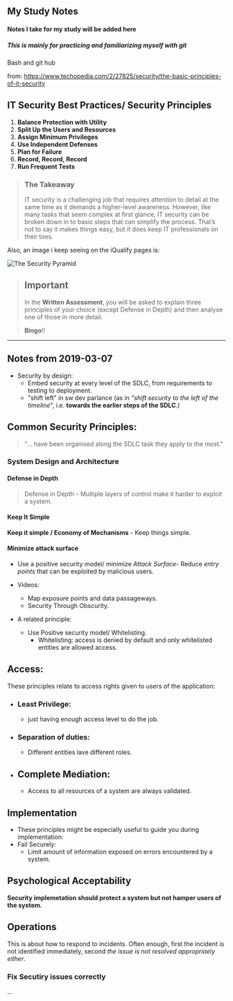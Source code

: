 ## My Study Notes
#### Notes I take for my study will be added here
##### This is mainly for practicing and familiarizing myself with git 
Bash and git hub

from: 
https://www.techopedia.com/2/27825/security/the-basic-principles-of-it-security

## **IT Security Best Practices/ Security Principles**  
1. **Balance Protection with Utility**  
2. **Split Up the Users and Resources**  
3. **Assign Minimum Privileges**  
4. **Use Independent Defenses**  
5. **Plan for Failure**  
6. **Record, Record, Record**  
7. **Run Frequent Tests**  

> ### **The Takeaway**
>
>IT security is a challenging job that requires attention to detail at 
the same time as it demands a higher-level awareness. However, like many 
tasks that seem complex at first glance, IT security can be broken down 
in to basic steps that can simplify the process. That’s not to say it 
makes things easy, but it does keep IT professionals on their toes.

Also, an image i keep seeing on the iQualify pages is: 

![The Security 
Pyramid](https://iqfy-storage.imgix.net/sFmmI3LTRCVrXMjHWoyN_security_pyramid___principles.jpg)

 

> ## Important
>In the **Written Assessment**, you will be asked to explain three 
principles 
of your choice (except Defense in Depth) and then analyse one of those in 
more detail. 


> **Bingo**!!
********************************************************************
## Notes from 2019-03-07
* Security by design:
  * Embed security at every level of the SDLC, from 
requirements to testing to deployment.
  * "shift left" in sw dev parlance (as in _"shift security to 
the left of the timeline_", i.e. **towards the earlier steps 
of the SDLC**.)

## Common Security Principles: 
> "... have been organised along the SDLC task they apply to 
>the most."  
### System Design and Architecture
#### Defense in Depth  
> Defense in Depth – Multiple layers of control make it harder 
to exploit a system.  
#### Keep It Simple 
**Keep it simple / Economy of Mechanisms** - Keep things 
simple.  

#### Minimize attack surface  
* Use a positive security model/ minimize _Attack Surface_- 
Reduce _entry points_ that can be exploited by malicious 
users.  

* Videos: 
  * Map exposure points and data passageways.
  * Security Through Obscurity.

* A related principle:  
  * Use Positive security model/ Whitelisting.  
    * Whitelisting: access is denied by default and only whitelisted 
entities are allowed access.  

## Access:
These principles relate to access rights given to users of the 
application: 
* ### Least Privilege:  
  * just having enough access level to do the job.
* ### Separation of duties:  
  * Different entities lave different roles.

* ## Complete Mediation:  
  * Access to all resources of a system are always validated.

## Implementation  
* These principles might be especially useful to guide you 
during implementation:  
 * Fail Securely: 
   * Limit amount of information exposed on errors encountered by a 
system.

## Psychological Acceptability
**Security implemetation should protect a system but not hamper users of 
the system.**  

## Operations
This is about how to respond to incidents. Often enough, first the 
incident is not identified immediately, second _the issue is not 
resolved appropriaely either_.  

### Fix Secutiry issues correctly 
...

